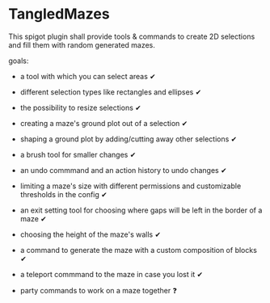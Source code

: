 # TangledMazes

This spigot plugin shall provide tools & commands to create 2D selections and fill them with random generated mazes.


goals:
- a tool with which you can select areas ✔
- different selection types like rectangles and ellipses ✔
- the possibility to resize selections ✔

- creating a maze's ground plot out of a selection ✔
- shaping a ground plot by adding/cutting away other selections ✔

- a brush tool for smaller changes ✔
- an undo commmand and an action history to undo changes ✔
- limiting a maze's size with different permissions and customizable thresholds in the config ✔
- an exit setting tool for choosing where gaps will be left in the border of a maze ✔

- choosing the height of the maze's walls ✔
- a command to generate the maze with a custom composition of blocks ✔
- a teleport commmand to the maze in case you lost it ✔

- party commands to work on a maze together ❓
